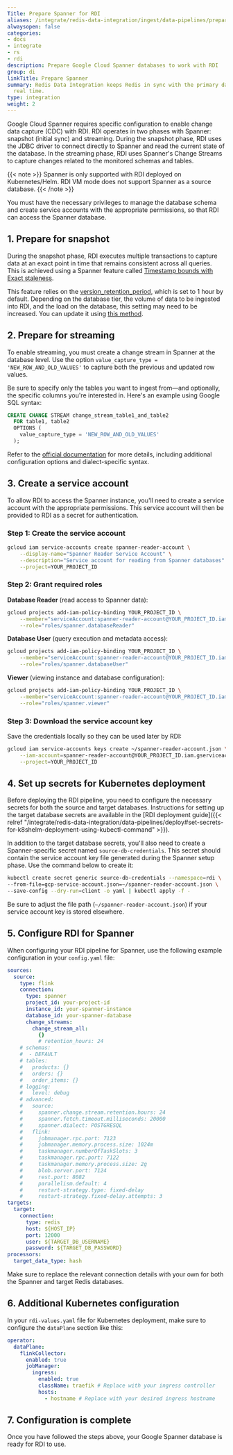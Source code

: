 ```yaml
---
Title: Prepare Spanner for RDI
aliases: /integrate/redis-data-integration/ingest/data-pipelines/prepare-dbs/spanner/
alwaysopen: false
categories:
- docs
- integrate
- rs
- rdi
description: Prepare Google Cloud Spanner databases to work with RDI
group: di
linkTitle: Prepare Spanner
summary: Redis Data Integration keeps Redis in sync with the primary database in near
  real time.
type: integration
weight: 2
---
```


Google Cloud Spanner requires specific configuration to enable change data capture (CDC) with RDI.
RDI operates in two phases with Spanner: snapshot (initial sync) and streaming. During the snapshot
phase, RDI uses the JDBC driver to connect directly to Spanner and read the current state of the
database. In the streaming phase, RDI uses Spanner's Change Streams to capture changes related to
the monitored schemas and tables.

{{< note >}}
Spanner is only supported with RDI deployed on Kubernetes/Helm. RDI VM mode does not support Spanner as a source database.
{{< /note >}}

You must have the necessary privileges to manage the database schema and create service accounts
with the appropriate permissions, so that RDI can access the Spanner database.

## 1. Prepare for snapshot

During the snapshot phase, RDI executes multiple transactions to capture data at an exact point 
in time that remains consistent across all queries. This is achieved using a Spanner feature called 
[Timestamp bounds with Exact staleness](https://cloud.google.com/spanner/docs/timestamp-bounds#exact_staleness). 

This feature relies on the 
[version_retention_period](https://cloud.google.com/spanner/docs/reference/rest/v1/projects.instances.databases#Database.FIELDS.version_retention_period), 
which is set to 1 hour by default. Depending on the database tier, the volume of data to be 
ingested into RDI, and the load on the database, this setting may need to be increased. You can 
update it using [this method](https://cloud.google.com/spanner/docs/use-pitr#set-period).

## 2. Prepare for streaming

To enable streaming, you must create a change stream in Spanner at the database level. Use the 
option `value_capture_type = 'NEW_ROW_AND_OLD_VALUES'` to capture both the previous and updated 
row values.

Be sure to specify only the tables you want to ingest from—and optionally, the specific columns 
you're interested in. Here's an example using Google SQL syntax:

```sql
CREATE CHANGE STREAM change_stream_table1_and_table2
  FOR table1, table2
  OPTIONS (
    value_capture_type = 'NEW_ROW_AND_OLD_VALUES'
  );
```

Refer to the [official documentation](https://cloud.google.com/spanner/docs/change-streams/manage#googlesql) 
for more details, including additional configuration options and dialect-specific syntax.

## 3. Create a service account

To allow RDI to access the Spanner instance, you'll need to create a service account with the 
appropriate permissions. This service account will then be provided to RDI as a secret for 
authentication.

### Step 1: Create the service account

```bash
gcloud iam service-accounts create spanner-reader-account \
    --display-name="Spanner Reader Service Account" \
    --description="Service account for reading from Spanner databases" \
    --project=YOUR_PROJECT_ID
```

### Step 2: Grant required roles

**Database Reader** (read access to Spanner data):

```bash
gcloud projects add-iam-policy-binding YOUR_PROJECT_ID \
    --member="serviceAccount:spanner-reader-account@YOUR_PROJECT_ID.iam.gserviceaccount.com" \
    --role="roles/spanner.databaseReader"
```

**Database User** (query execution and metadata access):

```bash
gcloud projects add-iam-policy-binding YOUR_PROJECT_ID \
    --member="serviceAccount:spanner-reader-account@YOUR_PROJECT_ID.iam.gserviceaccount.com" \
    --role="roles/spanner.databaseUser"
```

**Viewer** (viewing instance and database configuration):

```bash
gcloud projects add-iam-policy-binding YOUR_PROJECT_ID \
    --member="serviceAccount:spanner-reader-account@YOUR_PROJECT_ID.iam.gserviceaccount.com" \
    --role="roles/spanner.viewer"
```

### Step 3: Download the service account key

Save the credentials locally so they can be used later by RDI:

```bash
gcloud iam service-accounts keys create ~/spanner-reader-account.json \
    --iam-account=spanner-reader-account@YOUR_PROJECT_ID.iam.gserviceaccount.com \
    --project=YOUR_PROJECT_ID
```

## 4. Set up secrets for Kubernetes deployment

Before deploying the RDI pipeline, you need to configure the necessary secrets for both the source 
and target databases. Instructions for setting up the target database secrets are available in the 
[RDI deployment guide]({{< relref "/integrate/redis-data-integration/data-pipelines/deploy#set-secrets-for-k8shelm-deployment-using-kubectl-command" >}}).

In addition to the target database secrets, you'll also need to create a Spanner-specific secret 
named `source-db-credentials`. This secret should contain the service account key file generated 
during the Spanner setup phase. Use the command below to create it:

```bash
kubectl create secret generic source-db-credentials --namespace=rdi \
--from-file=gcp-service-account.json=~/spanner-reader-account.json \
--save-config --dry-run=client -o yaml | kubectl apply -f -
```

Be sure to adjust the file path (`~/spanner-reader-account.json`) if your service account key is 
stored elsewhere.

## 5. Configure RDI for Spanner

When configuring your RDI pipeline for Spanner, use the following example configuration in your 
`config.yaml` file:

```yaml
sources:
  source:
    type: flink
    connection:
      type: spanner
      project_id: your-project-id
      instance_id: your-spanner-instance
      database_id: your-spanner-database
      change_streams:
        change_stream_all:
          {}
          # retention_hours: 24
    # schemas:
    #  - DEFAULT
    # tables:
    #   products: {}
    #   orders: {}
    #   order_items: {}
    # logging:
    #   level: debug
    # advanced:
    #   source:
    #     spanner.change.stream.retention.hours: 24
    #     spanner.fetch.timeout.milliseconds: 20000
    #     spanner.dialect: POSTGRESQL
    #   flink:
    #     jobmanager.rpc.port: 7123
    #     jobmanager.memory.process.size: 1024m
    #     taskmanager.numberOfTaskSlots: 3
    #     taskmanager.rpc.port: 7122
    #     taskmanager.memory.process.size: 2g
    #     blob.server.port: 7124
    #     rest.port: 8082
    #     parallelism.default: 4
    #     restart-strategy.type: fixed-delay
    #     restart-strategy.fixed-delay.attempts: 3
targets:
  target:
    connection:
      type: redis
      host: ${HOST_IP}
      port: 12000
      user: ${TARGET_DB_USERNAME}
      password: ${TARGET_DB_PASSWORD}
processors:
  target_data_type: hash
```

Make sure to replace the relevant connection details with your own for both the Spanner and target 
Redis databases.

## 6. Additional Kubernetes configuration

In your `rdi-values.yaml` file for Kubernetes deployment, make sure to configure the `dataPlane` 
section like this:

```yaml
operator:
  dataPlane:
    flinkCollector:
      enabled: true
      jobManager:
        ingress:
          enabled: true
          className: traefik # Replace with your ingress controller
          hosts:
            - hostname # Replace with your desired ingress hostname
```

## 7. Configuration is complete

Once you have followed the steps above, your Google Spanner database is ready for RDI to use.
